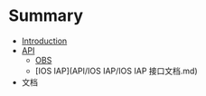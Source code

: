 # Summary

* [Introduction](README.md)
* [API](API)
  * [OBS](API/OBS/OBS开发接口文档v1.1.md)
  * [IOS IAP](API/IOS IAP/IOS IAP 接口文档.md)
* 文档

